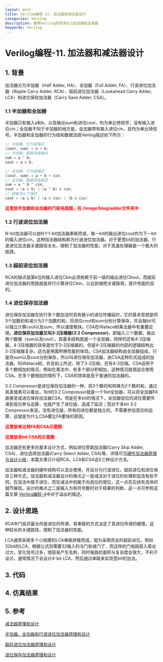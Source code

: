 ```yaml
---
layout: post
title: Verilog编程-11. 加法器和减法器设计
categories: Verilog
description: 使用Verilog实现多bit全加器和全减器
keywords: Verilog
---
```


# Verilog编程-11. 加法器和减法器设计

## 1. 背景
加法器分为半加器（Half Adder, HA）、全加器（Full Adder, FA）、行波进位加法器（Ripple Carry Adder, RCA）、超前进位加法器（Lookahead Carry Adder, LCA）和进位保存加法器（Carry Save Adder, CSA）。

### 1.1 半加器和全加器 
半加器只有输入a和b，以及输出sum和进位cout，均为单比特信号，没有输入进位cin；全加器不同于半加器的地方是，全加器带有输入进位cin，且均为单比特信号。半加器和全加器的行为级和数据流级Verilog描述如下所示：
```verilog
// 半加器，行为级描述
{cout, sum} = a + b;
// 半加器，数据流级描述
sum = a ^ b;
cout = a & b;

// 全加器，行为级描述
{cout, sum} = a + b + cin;
// 全加器，数据流级描述
sum = a ^ b ^ cin;
cout = (a & b) | (a ^ b) & cin;
// 或者为以下描述
cout = (a & b) | (a & cin) | (b & cin)
```

**<font color=red>这里放半加器和全加器的门级电路图，在./image/blog/adder文件夹中</font>**


### 1.2 行波进位加法器
N-bit加法器可以由N个1-bit加法器串联而成，每一bit的输出进位cout作为下一bit的输入进位cin，这种加法器结构称为行波进位加法器。对于更宽bit的加法器，行波进位加法器关键路径太长，限制了加法器的性能，对于高速处理器是一个极大的瓶颈。


### 1.3 超前进位加法器
RCA的缺点是第k位的输入进位Ckin必须依赖于前一级的输出进位Ckout，而超前进位加法器的思路就是并行计算进位Ckin，以达到缩短关键路径，提升性能的目的。


### 1.4 进位保存加法器
进位保存加法器在执行多个数加法时具有极小的进位传播延时，它的基本思想是将3个加数的和减少为2个加数的和，将进位cout和sum分别计算保存，并且每bit可以独立计算cout以及sum，所以速度极快。CSA在Wallace树乘法器中有重要应用。**进位保存加法器又叫3-2压缩器(3:2 Compressor)**，即输入三个数据，输出两个数据（sum以及cout），其基本结构就是一个全加器。同样的还有4-2压缩器，4-2压缩器的效率是优于3-2压缩器的，但是4-2压缩器的内部的逻辑结构比3-2压缩器复杂，这也是用面积换性能的体现。CSA加法器结构由全加器组成，只是将sum以及cout分别保存，所以叫进位保存加法器，由CSA这种形式组成的加法器，叫Wallace树，并且如上所述，除了3-2压缩，还有4-2压缩。CSA适用于多个数相加的情况，例如在乘法中，有多个部分积相加，这种情况就很适合使用CSA。在多个数相加的情形下，CSA的效率是高于普通的加法器的。

3:2 Compressor是进位保存加法器的一种，将3个数的和转换为2个数的和，通过其真值表可以看出，1bit的3:2 Compressor就是一个1bit全加器，可以将全加器FA直接变成进位保存加法器CSA。但是在多bit的情况下，全加器低位的进位需要传递到高位参与运算，也就产生了进位链，造成了延迟；而对于多bit 3:2 Compressor来说，没有进位链，所有的进位都是独立的，不需要参加高位的运算，这就是为什么CSA要比FA要快的原因。

**<font color=red>这里放单比特FA和CSA示意图</font>**

**<font color=red>这里放多bit CSA的示意图</font>**

加法器还有更多的基本设计方式，例如进位旁路加法器(Carry Skip Adder, CSA)、进位选择加法器(Carry Select Adder, CSA)等，详情可见[硬件加法器原理与设计小结](https://zhuanlan.zhihu.com/p/110087554)，本篇文章只介绍RCA、LCA和CSA这S三种设计方法。

加法器和减法器的硬件结构可以混合使用，并且分为行波进位，超前进位和进位保存三种方式。加法器和减法器设计的难点之一是减法对于进位的处理和加法有些不同，在加法中属于进位，而在减法中则属于向高位的借位，这一点在后续有具体的细节展现。设计的难点之二是输入为有符号数时对于结果的判断，这一点可参照这篇文章 [Verilog编程-4](https://polaris-chn.github.io/2022/04/15/Verilog-practice-4/)中对于溢出的描述。



## 2. 设计思路

RCA中门延迟最长的是进位的传递，其串联的方式决定了其进位传递的缓慢，这种较长的关键路径，限制了加法器的性能。

LCA通常采用多个小规模的LCA串联拼接而成，因为采用完全的超前进位，例如32bit的LCA，根据公式则需要32输入的与门和或门了，而这样的门电路扇入扇出过大，变化信号过多，很容易产生毛刺，同时电路的面积与复杂度会很大，不利于设计。通常情况下会设计4-bit LCA，然后通过串联来实现宽bit的加法。

## 3. 代码

## 4. 仿真结果

## 5. 参考
[减法器原理和设计](https://zhuanlan.zhihu.com/p/112654170)

[半加器、全加器和行波进位加法器原理和设计](https://zhuanlan.zhihu.com/p/101014066)

[超前进位加法器原理和设计](https://zhuanlan.zhihu.com/p/101332501)

[进位保存加法器原理和设计](https://zhuanlan.zhihu.com/p/102387648)